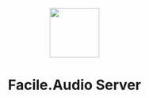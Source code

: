 <p align="center"><a href="https://facile.audio" target="_blank"><img width="100"src="https://avatars3.githubusercontent.com/u/21259581?v=3&s=200"></a></p>

<h1 align="center" >Facile.Audio Server</h1>
